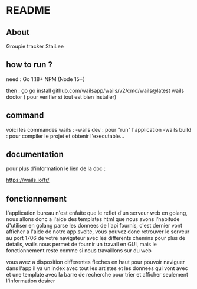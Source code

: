 # README

## About

Groupie tracker  StaiLee

## how to run ?

need :
    Go 1.18+
    NPM (Node 15+)

then :
    go go install github.com/wailsapp/wails/v2/cmd/wails@latest
    wails doctor ( pour verifier si tout est bien installer)


## command

voici les commandes wails : 
    -wails dev : pour "run" l'application
    -wails build : pour compiler le projet et obtenir l'executable...

## documentation

pour plus d'information le lien de la doc :

https://wails.io/fr/

## fonctionnement

l'application bureau n'est enfaite que le reflet d'un serveur web en golang, nous allons donc a l'aide des templates html que nous avons l'habitude d'utiliser en golang
parse les donnees de l'api fournis, c'est dernier vont afficher a l'aide de notre app.svelte, vous pouvez donc retrouver le serveur au port 1706 de votre navigateur avec 
les differents chemins pour plus de details, wails nous permet de fournir un travail en GUI, mais le fonctionnement reste comme si nous travaillons sur du web

vous avez a disposition differentes fleches en haut pour pouvoir naviguer dans l'app il ya un index avec tout les artistes et les donnees qui vont avec et une template
avec la barre de recherche pour trier et afficher seulement l'information desirer
